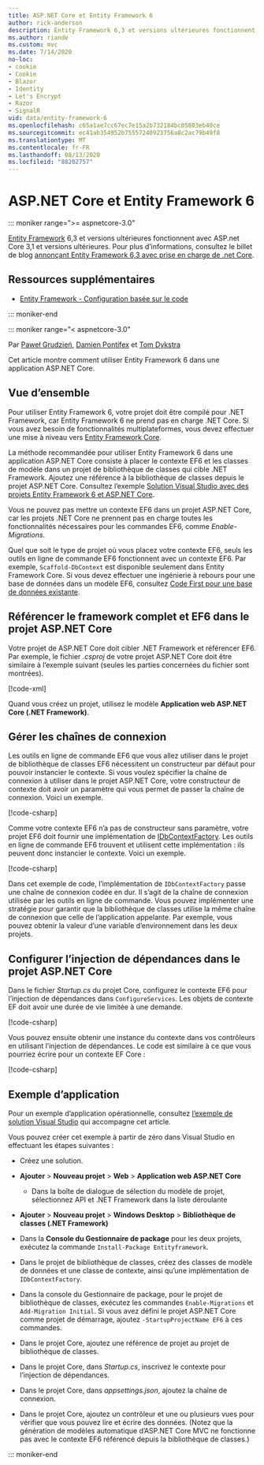 ```yaml
---
title: ASP.NET Core et Entity Framework 6
author: rick-anderson
description: Entity Framework 6,3 et versions ultérieures fonctionnent avec ASP.NET Core 3,1 et versions ultérieures.
ms.author: riande
ms.custom: mvc
ms.date: 7/14/2020
no-loc:
- cookie
- Cookie
- Blazor
- Identity
- Let's Encrypt
- Razor
- SignalR
uid: data/entity-framework-6
ms.openlocfilehash: c65a1ae7cc67ec7e15a2b732184bc05803eb40ce
ms.sourcegitcommit: ec41ab354952b75557240923756a8c2ac79b49f8
ms.translationtype: MT
ms.contentlocale: fr-FR
ms.lasthandoff: 08/13/2020
ms.locfileid: "88202757"
---
```

# <a name="aspnet-core-and-entity-framework-6"></a>ASP.NET Core et Entity Framework 6
::: moniker range=">= aspnetcore-3.0"

[Entity Framework](/ef/ef6/) 6,3 et versions ultérieures fonctionnent avec ASP.net Core 3,1 et versions ultérieures. Pour plus d’informations, consultez le billet de blog [annonçant Entity Framework 6,3 avec prise en charge de .net Core](https://devblogs.microsoft.com/dotnet/announcing-entity-framework-6-3-preview-with-net-core-support/).

## <a name="additional-resources"></a>Ressources supplémentaires

* [Entity Framework - Configuration basée sur le code](/ef/ef6/fundamentals/configuring/code-based)

::: moniker-end

::: moniker range="< aspnetcore-3.0"

Par [Paweł Grudzień](https://github.com/pgrudzien12), [Damien Pontifex](https://github.com/DamienPontifex) et [Tom Dykstra](https://github.com/tdykstra)

Cet article montre comment utiliser Entity Framework 6 dans une application ASP.NET Core.    

## <a name="overview"></a>Vue d’ensemble 

Pour utiliser Entity Framework 6, votre projet doit être compilé pour .NET Framework, car Entity Framework 6 ne prend pas en charge .NET Core. Si vous avez besoin de fonctionnalités multiplateformes, vous devez effectuer une mise à niveau vers [Entity Framework Core](/ef/).  

La méthode recommandée pour utiliser Entity Framework 6 dans une application ASP.NET Core consiste à placer le contexte EF6 et les classes de modèle dans un projet de bibliothèque de classes qui cible .NET Framework. Ajoutez une référence à la bibliothèque de classes depuis le projet ASP.NET Core. Consultez l’exemple [Solution Visual Studio avec des projets Entity Framework 6 et ASP.NET Core](https://github.com/dotnet/AspNetCore.Docs/tree/master/aspnetcore/data/entity-framework-6/sample/).  

Vous ne pouvez pas mettre un contexte EF6 dans un projet ASP.NET Core, car les projets .NET Core ne prennent pas en charge toutes les fonctionnalités nécessaires pour les commandes EF6, comme *Enable-Migrations*.    

Quel que soit le type de projet où vous placez votre contexte EF6, seuls les outils en ligne de commande EF6 fonctionnent avec un contexte EF6. Par exemple, `Scaffold-DbContext` est disponible seulement dans Entity Framework Core. Si vous devez effectuer une ingénierie à rebours pour une base de données dans un modèle EF6, consultez [Code First pour une base de données existante](https://msdn.microsoft.com/jj200620).  

## <a name="reference-full-framework-and-ef6-in-the-aspnet-core-project"></a>Référencer le framework complet et EF6 dans le projet ASP.NET Core 

Votre projet de ASP.NET Core doit cibler .NET Framework et référencer EF6. Par exemple, le fichier *.csproj* de votre projet ASP.NET Core doit être similaire à l’exemple suivant (seules les parties concernées du fichier sont montrées).    

[!code-xml[](entity-framework-6/sample/MVCCore/MVCCore.csproj?range=3-9&highlight=2)]   

Quand vous créez un projet, utilisez le modèle **Application web ASP.NET Core (.NET Framework)**.    

## <a name="handle-connection-strings"></a>Gérer les chaînes de connexion    

Les outils en ligne de commande EF6 que vous allez utiliser dans le projet de bibliothèque de classes EF6 nécessitent un constructeur par défaut pour pouvoir instancier le contexte. Si vous voulez spécifier la chaîne de connexion à utiliser dans le projet ASP.NET Core, votre constructeur de contexte doit avoir un paramètre qui vous permet de passer la chaîne de connexion. Voici un exemple.   

[!code-csharp[](entity-framework-6/sample/EF6/SchoolContext.cs?name=snippet_Constructor)]   

Comme votre contexte EF6 n’a pas de constructeur sans paramètre, votre projet EF6 doit fournir une implémentation de [IDbContextFactory](https://msdn.microsoft.com/library/hh506876). Les outils en ligne de commande EF6 trouvent et utilisent cette implémentation : ils peuvent donc instancier le contexte. Voici un exemple.    

[!code-csharp[](entity-framework-6/sample/EF6/SchoolContextFactory.cs?name=snippet_IDbContextFactory)]  

Dans cet exemple de code, l’implémentation de `IDbContextFactory` passe une chaîne de connexion codée en dur. Il s’agit de la chaîne de connexion utilisée par les outils en ligne de commande. Vous pouvez implémenter une stratégie pour garantir que la bibliothèque de classes utilise la même chaîne de connexion que celle de l’application appelante. Par exemple, vous pouvez obtenir la valeur d’une variable d’environnement dans les deux projets.   

## <a name="set-up-dependency-injection-in-the-aspnet-core-project"></a>Configurer l’injection de dépendances dans le projet ASP.NET Core  

Dans le fichier *Startup.cs* du projet Core, configurez le contexte EF6 pour l’injection de dépendances dans `ConfigureServices`. Les objets de contexte EF doit avoir une durée de vie limitée à une demande.   

[!code-csharp[](entity-framework-6/sample/MVCCore/Startup.cs?name=snippet_ConfigureServices&highlight=5)]   

Vous pouvez ensuite obtenir une instance du contexte dans vos contrôleurs en utilisant l’injection de dépendances. Le code est similaire à ce que vous pourriez écrire pour un contexte EF Core :    

[!code-csharp[](entity-framework-6/sample/MVCCore/Controllers/StudentsController.cs?name=snippet_ContextInController)]  

## <a name="sample-application"></a>Exemple d’application   

Pour un exemple d’application opérationnelle, consultez [l’exemple de solution Visual Studio](https://github.com/dotnet/AspNetCore.Docs/tree/master/aspnetcore/data/entity-framework-6/sample/) qui accompagne cet article.  

Vous pouvez créer cet exemple à partir de zéro dans Visual Studio en effectuant les étapes suivantes :    

* Créez une solution.    

* **Ajouter** > **Nouveau projet** > **Web** > **Application web ASP.NET Core**    
  * Dans la boîte de dialogue de sélection du modèle de projet, sélectionnez API et .NET Framework dans la liste déroulante 

* **Ajouter** > **Nouveau projet** > **Windows Desktop** > **Bibliothèque de classes (.NET Framework)**  

* Dans la **Console du Gestionnaire de package** pour les deux projets, exécutez la commande `Install-Package Entityframework`.    

* Dans le projet de bibliothèque de classes, créez des classes de modèle de données et une classe de contexte, ainsi qu’une implémentation de `IDbContextFactory`.    

* Dans la console du Gestionnaire de package, pour le projet de bibliothèque de classes, exécutez les commandes `Enable-Migrations` et `Add-Migration Initial`. Si vous avez défini le projet ASP.NET Core comme projet de démarrage, ajoutez `-StartupProjectName EF6` à ces commandes. 

* Dans le projet Core, ajoutez une référence de projet au projet de bibliothèque de classes.    

* Dans le projet Core, dans *Startup.cs*, inscrivez le contexte pour l’injection de dépendances.    

* Dans le projet Core, dans *appsettings.json*, ajoutez la chaîne de connexion.    

* Dans le projet Core, ajoutez un contrôleur et une ou plusieurs vues pour vérifier que vous pouvez lire et écrire des données. (Notez que la génération de modèles automatique d’ASP.NET Core MVC ne fonctionne pas avec le contexte EF6 référencé depuis la bibliothèque de classes.)

::: moniker-end
